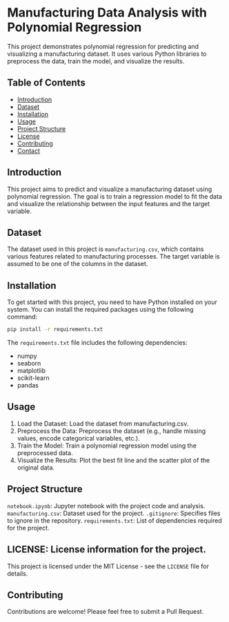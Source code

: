 # Manufacturing Data Analysis with Polynomial Regression

This project demonstrates polynomial regression for predicting and visualizing a manufacturing dataset. It uses various Python libraries to preprocess the data, train the model, and visualize the results.

## Table of Contents
- [Introduction](#introduction)
- [Dataset](#dataset)
- [Installation](#installation)
- [Usage](#usage)
- [Project Structure](#project-structure)
- [License](#license)
- [Contributing](#contributing)
- [Contact](#contact)

## Introduction
This project aims to predict and visualize a manufacturing dataset using polynomial regression. The goal is to train a regression model to fit the data and visualize the relationship between the input features and the target variable.

## Dataset
The dataset used in this project is `manufacturing.csv`, which contains various features related to manufacturing processes. The target variable is assumed to be one of the columns in the dataset.

## Installation
To get started with this project, you need to have Python installed on your system. You can install the required packages using the following command:

```bash
pip install -r requirements.txt

```

The `requirements.txt` file includes the following dependencies:

- numpy
- seaborn
- matplotlib
- scikit-learn
- pandas

## Usage

1. Load the Dataset: Load the dataset from manufacturing.csv.
2. Preprocess the Data: Preprocess the dataset (e.g., handle missing values, encode categorical variables, etc.).
3. Train the Model: Train a polynomial regression model using the preprocessed data.
4. Visualize the Results: Plot the best fit line and the scatter plot of the original data.

## Project Structure

`notebook.ipynb`: Jupyter notebook with the project code and analysis.
`manufacturing.csv`: Dataset used for the project.
`.gitignore`: Specifies files to ignore in the repository.
`requirements.txt`: List of dependencies required for the project.

## LICENSE: License information for the project.

This project is licensed under the MIT License - see the `LICENSE` file for details.

## Contributing

Contributions are welcome! Please feel free to submit a Pull Request.
